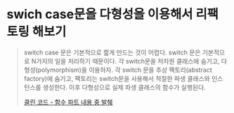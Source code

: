 # swich case문을 다형성을 이용해서 리팩토링 해보기

> switch case 문은 기본적으로 짧게 만드는 것이 어렵다. switch 문은 기본적으로 N가지의 일을 처리하기 때문이다. 각 switch문을 저차원 클래스에 숨기고, 다형성(polymorphism)을
> 이용하자.
> 각 switch 문을 추상 팩토리(abstract factory)에 숨기고, 팩토리는 switch문을 사용해서 적절한 파생 클래스와 인스턴스를 생성한다. 이후 다형성으로 실제 파생 클래스의 함수가 실행된다.
> 
> [클린 코드 - 함수 파트 내용 중 발췌](https://github.com/cyw320712/clean-code-java/blob/master/src/3.%20function.md#Switch)



